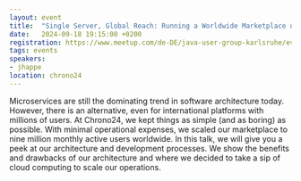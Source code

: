 ```yaml
---
layout: event
title:  "Single Server, Global Reach: Running a Worldwide Marketplace on Bare Metal in a Cloud-Dominated World"
date:   2024-09-18 19:15:00 +0200
registration: https://www.meetup.com/de-DE/java-user-group-karlsruhe/events/299957765/
tags: events
speakers:
- jhappe
location: chrono24
---
```


Microservices are still the dominating trend in software architecture today. However, there is an alternative, even for international platforms with millions of users. At Chrono24, we kept things as simple (and as boring) as possible. With minimal operational expenses, we scaled our marketplace to nine million monthly active users worldwide. In this talk, we will give you a peek at our architecture and development processes. We show the benefits and drawbacks of our architecture and where we decided to take a sip of cloud computing to scale our operations.

